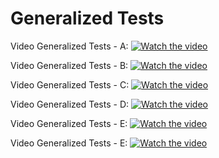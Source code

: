 # Generalized Tests 


Video Generalized Tests - A: 
[![Watch the video](https://i9.ytimg.com/vi_webp/FzdrE-QNX1U/mqdefault.webp?v=67bda042&sqp=CNjA9r0G&rs=AOn4CLCXqV8eP1BuKFXcdA5t-cVmV0xKPA)](https://youtu.be/FzdrE-QNX1U)

Video Generalized Tests - B: 
[![Watch the video](https://i9.ytimg.com/vi_webp/uHFl3diBEBg/mqdefault.webp?v=67bda067&sqp=CNjA9r0G&rs=AOn4CLAZ9tC9kj9e9fUdIq8vjfBm6QgfXw)](https://youtu.be/uHFl3diBEBg)

Video Generalized Tests - C: 
[![Watch the video](https://i9.ytimg.com/vi_webp/0LhKuX_O3go/mqdefault.webp?v=67bda08c&sqp=CNjA9r0G&rs=AOn4CLAJLoGvhtOpMt8LcMBJHBLcbWppGQ)](https://youtu.be/0LhKuX_O3go)

Video Generalized Tests - D: 
[![Watch the video](https://i9.ytimg.com/vi_webp/4xjIfg54qQM/mqdefault.webp?v=67bda0b2&sqp=CNzH9r0G&rs=AOn4CLDgDSs343CPO4-0zf2C7otX6F272Q)](https://youtu.be/4xjIfg54qQM)

Video Generalized Tests - E: 
[![Watch the video](https://i9.ytimg.com/vi_webp/sALCy27mkIg/mqdefault.webp?v=67bda0e1&sqp=CNzH9r0G&rs=AOn4CLDDEKzb37RXWZnBM3cCNTdHCY0mgQ)](https://youtu.be/sALCy27mkIg)

Video Generalized Tests - E: 
[![Watch the video](https://i9.ytimg.com/vi_webp/KwV480iQCx0/mqdefault.webp?v=67c08bf7&sqp=CNSVgr4G&rs=AOn4CLBxzVq1dglLg93NC44oRWPyyG_0pQ)](https://youtu.be/KwV480iQCx0)


